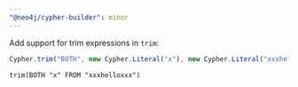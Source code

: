```yaml
---
"@neo4j/cypher-builder": minor
---
```


Add support for trim expressions in `trim`:

```js
Cypher.trim("BOTH", new Cypher.Literal("x"), new Cypher.Literal("xxxhelloxxx"));
```

```cypher
trim(BOTH "x" FROM "xxxhelloxxx")
```
